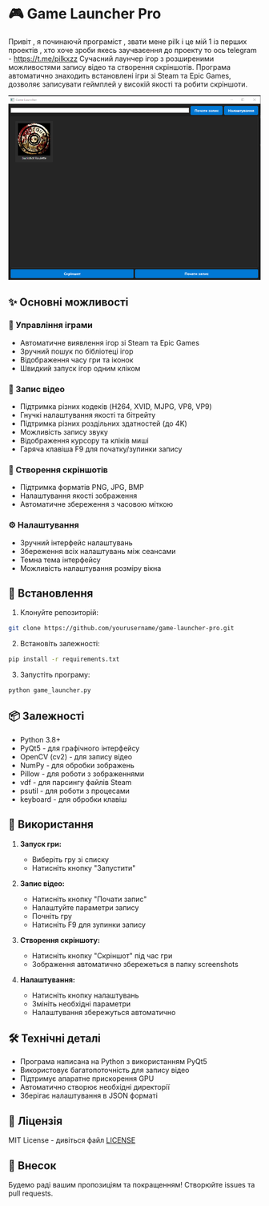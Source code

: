 # 🎮 Game Launcher Pro
Привіт , я починаючй програміст , звати мене pilk і це мій 1 із перших проектів , хто хоче зроби якесь заучваєення до проекту то ось telegram - https://t.me/pilkxzz
Сучасний лаунчер ігор з розширеними можливостями запису відео та створення скріншотів. Програма автоматично знаходить встановлені ігри зі Steam та Epic Games, дозволяє записувати геймплей у високій якості та робити скріншоти.

![Game Launcher Screenshot](screenshot.png)

## ✨ Основні можливості

### 🎯 Управління іграми
- Автоматичне виявлення ігор зі Steam та Epic Games
- Зручний пошук по бібліотеці ігор
- Відображення часу гри та іконок
- Швидкий запуск ігор одним кліком

### 🎥 Запис відео
- Підтримка різних кодеків (H264, XVID, MJPG, VP8, VP9)
- Гнучкі налаштування якості та бітрейту
- Підтримка різних роздільних здатностей (до 4K)
- Можливість запису звуку
- Відображення курсору та кліків миші
- Гаряча клавіша F9 для початку/зупинки запису

### 📸 Створення скріншотів
- Підтримка форматів PNG, JPG, BMP
- Налаштування якості зображення
- Автоматичне збереження з часовою міткою

### ⚙️ Налаштування
- Зручний інтерфейс налаштувань
- Збереження всіх налаштувань між сеансами
- Темна тема інтерфейсу
- Можливість налаштування розміру вікна

## 🚀 Встановлення

1. Клонуйте репозиторій:
```bash
git clone https://github.com/yourusername/game-launcher-pro.git
```

2. Встановіть залежності:
```bash
pip install -r requirements.txt
```

3. Запустіть програму:
```bash
python game_launcher.py
```

## 📦 Залежності

- Python 3.8+
- PyQt5 - для графічного інтерфейсу
- OpenCV (cv2) - для запису відео
- NumPy - для обробки зображень
- Pillow - для роботи з зображеннями
- vdf - для парсингу файлів Steam
- psutil - для роботи з процесами
- keyboard - для обробки клавіш

## 🎯 Використання

1. **Запуск гри:**
   - Виберіть гру зі списку
   - Натисніть кнопку "Запустити"

2. **Запис відео:**
   - Натисніть кнопку "Почати запис"
   - Налаштуйте параметри запису
   - Почніть гру
   - Натисніть F9 для зупинки запису

3. **Створення скріншоту:**
   - Натисніть кнопку "Скріншот" під час гри
   - Зображення автоматично збережеться в папку screenshots

4. **Налаштування:**
   - Натисніть кнопку налаштувань
   - Змініть необхідні параметри
   - Налаштування збережуться автоматично

## 🛠️ Технічні деталі

- Програма написана на Python з використанням PyQt5
- Використовує багатопоточність для запису відео
- Підтримує апаратне прискорення GPU
- Автоматично створює необхідні директорії
- Зберігає налаштування в JSON форматі

## 📝 Ліцензія

MIT License - дивіться файл [LICENSE](LICENSE)

## 🤝 Внесок

Будемо раді вашим пропозиціям та покращенням! Створюйте issues та pull requests.
